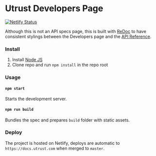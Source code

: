 # Utrust Developers Page

[![Netlify Status](https://api.netlify.com/api/v1/badges/79dd4173-485f-41ed-bc18-e75cbeaca004/deploy-status)](https://app.netlify.com/sites/jolly-keller-612a14/deploys)

Although this is not an API specs page, this is built with [ReDoc](https://github.com/Redocly/redoc) to have consistent stylings between the Developers page and the [API Reference](https://github.com/utrustdev/merchant-api-spec).

### Install

1. Install [Node JS](https://nodejs.org/)
2. Clone repo and run `npm install` in the repo root

### Usage

#### `npm start`

Starts the development server.

#### `npm run build`

Bundles the spec and prepares `build` folder with static assets.

### Deploy

The project is hosted on Netlify, deploys are automatic to `https://docs.utrust.com` when merged to `master`.
